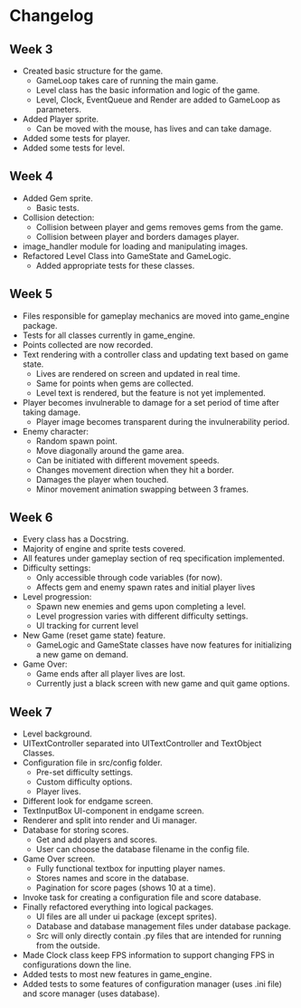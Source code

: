 # Changelog

## Week 3

- Created basic structure for the game.
    - GameLoop takes care of running the main game.
    - Level class has the basic information and logic of the game.
    - Level, Clock, EventQueue and Render are added to GameLoop as parameters.
- Added Player sprite.
    - Can be moved with the mouse, has lives and can take damage.
- Added some tests for player.
- Added some tests for level.

## Week 4

- Added Gem sprite.
    - Basic tests.
- Collision detection:
    - Collision between player and gems removes gems from the game.
    - Collision between player and borders damages player.
- image_handler module for loading and manipulating images.
- Refactored Level Class into GameState and GameLogic.
    - Added appropriate tests for these classes.

## Week 5

- Files responsible for gameplay mechanics are moved into game_engine package.
- Tests for all classes currently in game_engine.
- Points collected are now recorded.
- Text rendering with a controller class and updating text based on game state.
    - Lives are rendered on screen and updated in real time.
    - Same for points when gems are collected.
    - Level text is rendered, but the feature is not yet implemented.
- Player becomes invulnerable to damage for a set period of time after taking damage.
    - Player image becomes transparent during the invulnerability period.
- Enemy character:
    - Random spawn point.
    - Move diagonally around the game area.
    - Can be initiated with different movement speeds.
    - Changes movement direction when they hit a border.
    - Damages the player when touched.
    - Minor movement animation swapping between 3 frames.

## Week 6

- Every class has a Docstring.
- Majority of engine and sprite tests covered.
- All features under gameplay section of req specification implemented.
- Difficulty settings:
    - Only accessible through code variables (for now).
    - Affects gem and enemy spawn rates and initial player lives
- Level progression:
    - Spawn new enemies and gems upon completing a level.
    - Level progression varies with different difficulty settings.
    - UI tracking for current level
- New Game (reset game state) feature.
    - GameLogic and GameState classes have now features for initializing a new game on demand.
- Game Over:
    - Game ends after all player lives are lost.
    - Currently just a black screen with new game and quit game options.

## Week 7

- Level background.
- UITextController separated into UITextController and TextObject Classes.
- Configuration file in src/config folder.
    - Pre-set difficulty settings.
    - Custom difficulty options.
    - Player lives.
- Different look for endgame screen.
- TextInputBox UI-component in endgame screen.
- Renderer and split into render and Ui manager.
- Database for storing scores.
    - Get and add players and scores.
    - User can choose the database filename in the config file.
- Game Over screen.
    - Fully functional textbox for inputting player names.
    - Stores names and score in the database.
    - Pagination for score pages (shows 10 at a time).
- Invoke task for creating a configuration file and score database.
- Finally refactored everything into logical packages.
    - UI files are all under ui package (except sprites).
    - Database and database management files under database package.
    - Src will only directly contain .py files that are intended for running from the outside.
- Made Clock class keep FPS information to support changing FPS in configurations down the line.
- Added tests to most new features in game_engine.
- Added tests to some features of configuration manager (uses .ini file) and score manager (uses database).